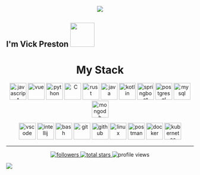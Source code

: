 <p align="center">
  <img src="https://capsule-render.vercel.app/api?type=waving&color=gradient&text=Hello!&height=100&section=header"/>
</p>
<h2> I'm Vick Preston <img src="https://media.giphy.com/media/12oufCB0MyZ1Go/giphy.gif" width="65"></h2>



<h1 align="center">My Stack</h1>
<p align="center">
  <img src="https://cdn.jsdelivr.net/gh/devicons/devicon/icons/javascript/javascript-original.svg" alt="javascript" width="45" height="45"/>

  <img src="https://cdn.jsdelivr.net/gh/devicons/devicon@latest/icons/vuejs/vuejs-original.svg" alt="vue" width="45" height="45" />

  <img src="https://cdn.jsdelivr.net/gh/devicons/devicon@latest/icons/python/python-original.svg" alt="python" width="45" height="45" />

  <img src="https://cdn.jsdelivr.net/gh/devicons/devicon/icons/c/c-original.svg" alt="C" width="45" height="45" />

  <img src="https://cdn.jsdelivr.net/gh/devicons/devicon@latest/icons/rust/rust-original.svg"  alt="rust" width="45" height="45"/>

  <img src="https://cdn.jsdelivr.net/gh/devicons/devicon/icons/java/java-original-wordmark.svg" alt="java" width="45" height="45" />

  <img src="https://cdn.jsdelivr.net/gh/devicons/devicon@latest/icons/kotlin/kotlin-original.svg" alt="kotlin" width="45" height="45" />

  <img src="https://cdn.jsdelivr.net/gh/devicons/devicon@latest/icons/spring/spring-original.svg" alt="springboot" width="45" height="45" />

  <img src="https://cdn.jsdelivr.net/gh/devicons/devicon@latest/icons/postgresql/postgresql-original.svg" alt="postgresql" width="45" height="45" />
  
  <img src="https://cdn.jsdelivr.net/gh/devicons/devicon@latest/icons/mysql/mysql-original.svg" alt="mysql" width="45" height="45" />

  <img src="https://cdn.jsdelivr.net/gh/devicons/devicon/icons/mongodb/mongodb-original.svg" alt="mongodb" width="45" height="45" />

</p>
<p align="center">
  <img src="https://cdn.jsdelivr.net/gh/devicons/devicon/icons/vscode/vscode-original.svg" alt="vscode" width="45" height="45"/>

  <img src="https://cdn.jsdelivr.net/gh/devicons/devicon@latest/icons/intellij/intellij-original.svg" alt="intellij" width="45" height="45" />
          
  <img src="https://cdn.jsdelivr.net/gh/devicons/devicon/icons/bash/bash-original.svg" alt="bash" width="45" height="45"/>

  <img src="https://cdn.jsdelivr.net/gh/devicons/devicon/icons/git/git-original.svg" alt="git" width="45" height="45"/>

  <img src="https://www.vectorlogo.zone/logos/github/github-icon.svg" alt="github" width="45" height="45" />

  <img src="https://cdn.jsdelivr.net/gh/devicons/devicon/icons/linux/linux-original.svg" alt="linux" width="45" height="45"/>

  <img src="https://cdn.jsdelivr.net/gh/devicons/devicon@latest/icons/postman/postman-original.svg" alt="postman" width="45" height="45" />
          
  <img src="https://cdn.jsdelivr.net/gh/devicons/devicon/icons/docker/docker-original.svg" alt="docker" width="45" height="45"/>

  <img src="https://cdn.jsdelivr.net/gh/devicons/devicon@latest/icons/kubernetes/kubernetes-original.svg" alt="kubernetes" width="45" height="45" /> 
</p>

---
<p align="center">
<a href="https://github.com/Vickouma77?tab=followers">
  <img alt="followers" title="Follow me on Github" src="https://custom-icon-badges.demolab.com/github/followers/Vickouma77?color=236ad3&labelColor=1155ba&style=for-the-badge&logo=person-add&label=Followers&logoColor=white"/>
</a>
<a href="https://github.com/Vickouma77?tab=repositories&sort=stargazers">
  <img alt="total stars" title="Total stars on GitHub" src="https://custom-icon-badges.demolab.com/github/stars/Vickouma77?color=55960c&style=for-the-badge&labelColor=488207&logo=star"/>
</a>
<img alt="profile views" title="Profile views on GitHub" src="https://komarev.com/ghpvc/?username=Vickouma77&style=for-the-badge&color=blue"/>
</p>
<p align="left">
  <img src="https://capsule-render.vercel.app/api?type=waving&color=gradient&height=100&section=footer"/>
</p>
